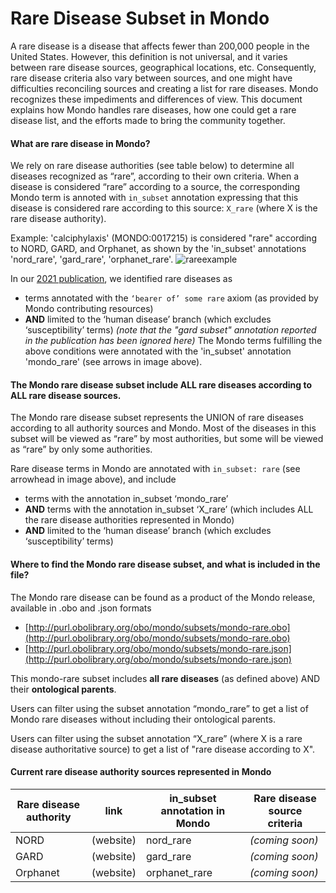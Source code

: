 # Rare Disease Subset in Mondo

A rare disease is a disease that affects fewer than 200,000 people in the United States. However, this definition is not universal, and it varies between rare disease sources, geographical locations, etc. Consequently, rare disease criteria also vary between sources, and one might have difficulties reconciling sources and creating a list for rare diseases. Mondo recognizes these impediments and differences of view. This document explains how Mondo handles rare diseases, how one could get a rare disease list, and the efforts made to bring the community together.

#### What are rare disease in Mondo?
We rely on rare disease authorities (see table below) to determine all diseases recognized as “rare”, according to their own criteria. When a disease is considered “rare” according to a source, the corresponding Mondo term is annoted with `in_subset` annotation expressing that this disease is considered rare according to this source: `X_rare`  (where X is the rare disease authority).

Example: 'calciphylaxis' (MONDO:0017215) is considered "rare" according to NORD, GARD, and Orphanet, as shown by the 'in_subset' annotations 'nord_rare', 'gard_rare', 'orphanet_rare'.
![rareexample](https://github.com/monarch-initiative/mondo/assets/12737987/a5dc4b6e-c3d1-4bca-926a-f81fdcea5ddb)


In our [2021 publication](https://mondo.monarchinitiative.org/pages/analysis/), we identified rare diseases as 
- terms annotated with the `‘bearer of’ some rare` axiom (as provided by Mondo contributing resources)
- **AND** limited to the ‘human disease’ branch (which excludes ‘susceptibility’ terms)
_(note that the "gard subset" annotation reported in the publication has been ignored here)_
The Mondo terms fulfilling the above conditions were annotated with the 'in_subset' annotation 'mondo_rare' (see arrows in image above).

#### The Mondo rare disease subset include ALL rare diseases according to ALL rare disease sources.
The Mondo rare disease subset represents the UNION of rare diseases according to all authority sources and Mondo. Most of the diseases in this subset will be viewed as “rare” by most authorities, but some will be viewed as “rare” by only some authorities.

Rare disease terms in Mondo are annotated with `in_subset: rare` (see arrowhead in image above), and include
- terms with the annotation in_subset ‘mondo_rare’
- **AND** terms with the annotation in_subset ‘X_rare’ (which includes ALL the rare disease authorities represented in Mondo)
- **AND** limited to the ‘human disease’ branch (which excludes ‘susceptibility’ terms)

#### Where to find the Mondo rare disease subset, and what is included in the file?
The Mondo rare disease can be found as a product of the Mondo release, available in .obo and .json formats
- [http://purl.obolibrary.org/obo/mondo/subsets/mondo-rare.obo](http://purl.obolibrary.org/obo/mondo/subsets/mondo-rare.obo)
- [http://purl.obolibrary.org/obo/mondo/subsets/mondo-rare.json](http://purl.obolibrary.org/obo/mondo/subsets/mondo-rare.json)


This mondo-rare subset includes **all rare diseases** (as defined above) AND their **ontological parents**.

Users can filter using the subset annotation “mondo_rare” to get a list of Mondo rare diseases without including their ontological parents.

Users can filter using the subset annotation “X_rare” (where X is a rare disease authoritative source) to get a list of "rare disease according to X".


#### Current rare disease authority sources represented in Mondo

| Rare disease authority | link | in_subset annotation in Mondo | Rare disease source criteria |
| --- | --- | --- | --- |
|NORD |(website) | nord_rare | *(coming soon)*|
|GARD |(website) | gard_rare | *(coming soon)*|
|Orphanet |(website) | orphanet_rare | *(coming soon)*|




